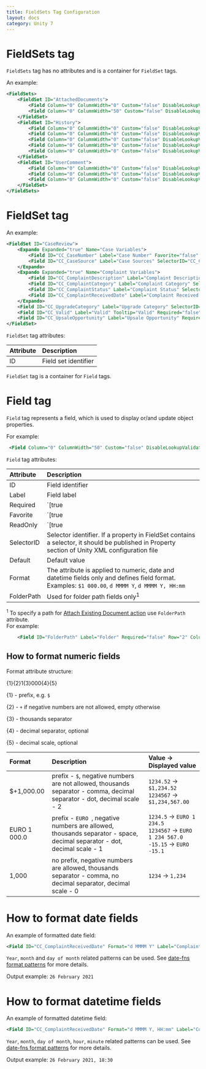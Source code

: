 ```yaml
---
title: FieldSets Tag Configuration
layout: docs
category: Unity 7
---
```


# FieldSets tag

`FieldSets` tag has no attributes and is a container for `FieldSet` tags.

An example:

```xml
<FieldSets>
    <FieldSet ID="AttachedDocuments">
        <Field Column="0" ColumnWidth="0" Custom="false" DisableLookupValidation="false" DisplayTime="false" External="false" Favorite="false" Hidden="false" ID="MimeType" Label="MimeType" Length="0" MultiRow="false" ReadFromWorkflow="false" ReadOnly="false" Required="false" Row="0" Rows="0" Tooltip="MimeType" WordWrap="false"/>
        <Field Column="0" ColumnWidth="50" Custom="false" DisableLookupValidation="false" DisplayTime="false" External="false" Favorite="false" Hidden="false" ID="DocumentTitle" Label="Document Type" Length="0" MultiRow="false" ReadFromWorkflow="false" ReadOnly="false" Required="false" Row="0" Rows="0" SelectorID="DocCategorySelector" WordWrap="false"/>
    </FieldSet>
    <FieldSet ID="History">
        <Field Column="0" ColumnWidth="0" Custom="false" DisableLookupValidation="false" DisplayTime="false" External="false" Favorite="false" Format="m/d/Y g:i a" Hidden="false" ID="DateCreated" Label="" Length="0" MultiRow="false" ReadFromWorkflow="false" ReadOnly="false" Required="false" Row="0" Rows="0" WordWrap="false"/>
        <Field Column="0" ColumnWidth="0" Custom="false" DisableLookupValidation="false" DisplayTime="false" External="false" Favorite="false" Hidden="false" ID="Creator" Label="Creator" Length="0" MultiRow="false" ReadFromWorkflow="false" ReadOnly="false" Required="false" Row="0" Rows="0" WordWrap="false"/>
        <Field Column="0" ColumnWidth="0" Custom="false" DisableLookupValidation="false" DisplayTime="false" External="false" Favorite="false" Hidden="false" ID="CmAcmAction" Label="Action" Length="0" MultiRow="false" ReadFromWorkflow="false" ReadOnly="false" Required="false" Row="0" Rows="0" WordWrap="false"/>
        <Field Column="0" ColumnWidth="0" Custom="false" DisableLookupValidation="false" DisplayTime="false" External="false" Favorite="false" Hidden="false" ID="CommentType" Label="Type" Length="0" MultiRow="false" ReadFromWorkflow="false" ReadOnly="false" Required="false" Row="0" Rows="0" WordWrap="false"/>
        <Field Column="0" ColumnWidth="0" Custom="false" DisableLookupValidation="false" DisplayTime="false" External="false" Favorite="false" Hidden="false" ID="CmAcmCommentText" Label="Comment" Length="100" MultiRow="false" ReadFromWorkflow="false" ReadOnly="false" Required="false" Row="0" Rows="0" WordWrap="false"/>
    </FieldSet>
    <FieldSet ID="UserComment">
        <Field Column="0" ColumnWidth="0" Custom="false" DisableLookupValidation="false" DisplayTime="false" External="false" Favorite="false" Hidden="false" ID="Description" Label="Problem description" Length="0" MultiRow="false" ReadFromWorkflow="false" ReadOnly="false" Required="true" Row="0" Rows="0" WordWrap="false"/>
        <Field Column="0" ColumnWidth="0" Custom="false" DisableLookupValidation="false" DisplayTime="false" External="false" Favorite="false" Hidden="false" ID="Priority" Label="Problem priority" Length="0" MultiRow="false" ReadFromWorkflow="false" ReadOnly="false" Required="false" Row="0" Rows="0" WordWrap="false"/>
        <Field Column="0" ColumnWidth="0" Custom="false" DisableLookupValidation="false" DisplayTime="false" External="false" Favorite="false" Hidden="false" ID="Justification" Label="Justification" Length="0" MultiRow="false" ReadFromWorkflow="false" ReadOnly="false" Required="false" Row="0" Rows="0" WordWrap="false"/>
    </FieldSet>
</FieldSets>
```
# FieldSet tag

An example:

```xml
<FieldSet ID="CaseReview">
	<Expando Expanded="true" Name="Case Variables">
		<Field ID="CC_CaseNumber" Label="Case Number" Favorite="false" Required="false" Row="1" Column="1"/>
		<Field ID="CC_CaseSource" Label="Case Sources" SelectorID="CC_CaseSource" Required="false" Row="1" Column="2"/>
	</Expando>
	<Expando Expanded="true" Name="Complaint Variables"> 
		<Field ID="CC_ComplaintDescription" Label="Complaint Description"/>
		<Field ID="CC_ComplaintCategory" Label="Complaint Category" SelectorID="CC_ComplaintCategorySelector" Required="false" Row="5" Column="1"/>
		<Field ID="CC_ComplaintStatus" Label="Complaint Status" SelectorID="CC_ComplaintStatusSelector" Tooltip="ComplaintStatus" Required="false" Row="5" Column="2"/>
		<Field ID="CC_ComplaintReceivedDate" Label="Complaint Received Date" Format="m/d/Y" Tooltip="ComplaintReceivedDate" Required="false" Row="6" Column="1" SaveTime="14:00:00"/>
	</Expando>
	<Field ID="CC_UpgradeCategory" Label="Upgrade Category" SelectorID="CC_UpgradeCategorySelector"/>
	<Field ID="CC_Valid" Label="Valid" Tooltip="Valid" Required="false" Row="7" Column="1"/>
	<Field ID="CC_UpsaleOpportunity" Label="Upsale Opportunity" Required="false" Row="7" Column="2"/>
</FieldSet>
```

`FieldSet` tag attributes:

| Attribute   | Description |
|:------------|:------------|
|ID | Field set identifier |

`FieldSet` tag is a container for `Field` tags.

# Field tag 

`Field` tag represents a field, which is used to display or/and update object properties.

For example:

```xml
 <Field Column="0" ColumnWidth="50" Custom="false" DisableLookupValidation="false" DisplayTime="false" External="false" Favorite="false" Hidden="false" ID="DocumentTitle" Label="Document Type" Length="0" MultiRow="false" ReadFromWorkflow="false" ReadOnly="false" Required="false" Row="0" Rows="0" SelectorID="DocCategorySelector" WordWrap="false"/>
```

`Field` tag attributes:

| Attribute   | Description |
|:------------|:------------|
|ID | Field identifier |
|Label | Field label |
|Required | `[true|false]` flag indicating the field is required |
|Favorite | `[true|false]` flag indicating the field is favorite, i.e. will be used in header title |
|ReadOnly | `[true|false]` flag indicating the field is read-only, i.e. can not be modified |
|SelectorID | Selector identifier. If a property in FieldSet contains a selector, it should be published in Property section of Unity XML configuration file |
|Default | Default value |
|Format | The attribute is applied to numeric, date and datetime fields only and defines field format. Examples: `$1 000.00`, `d MMMM Y`, `d MMMM Y, HH:mm` |
|FolderPath | Used for folder path fields only<sup>1</sup> |

<sup>1</sup> To specify a path for [Attach Existing Document action](../actions/attach-existing-documents.md) use `FolderPath` attribute.  
For example:

```xml
    <Field ID="FolderPath" Label="Folder" Required="false" Row="2" Column="1" FolderPath="/Shared Documents" Default="/Shared Documents"/>
```

## How to format numeric fields

Format attribute structure:

{1}{2}1{3}000{4}{5}

{1} - prefix, e.g. `$`

{2} - `+` if negative numbers are not allowed, empty otherwise

{3} - thousands separator

{4} - decimal separator, optional

{5} - decimal scale, optional

| Format      | Description | Value -> Displayed value |
|:------------|:------------|:------------|
|$+1,000.00   | prefix - `$`, negative numbers are not allowed, thousands separator - comma, decimal separator - dot, decimal scale - 2 | `1234.52` -> `$1,234.52` <br/>`1234567` -> `$1,234,567.00` |
|EURO 1 000.0 | prefix - `EURO `, negative numbers are allowed, thousands separator - space, decimal separator - dot, decimal scale - 1 | `1234.5` -> `EURO 1 234.5` <br/>`1234567` -> `EURO 1 234 567.0` <br/>`-15.15` -> `EURO -15.1`|
|1,000        | no prefix, negative numbers are allowed, thousands separator - comma, no decimal separator, decimal scale - 0 | `1234` -> `1,234` |

# How to format date fields

An example of formatted date field:

```xml
<Field ID="CC_ComplaintReceivedDate" Format="d MMMM Y" Label="Complaint Received Date" Tooltip="ComplaintReceivedDate" Required="false" Row="6" Column="1"/>
```

`Year`, `month` and `day of month` related patterns can be used. See [date-fns format patterns](https://date-fns.org/docs/format) for more details.

Output example: `26 February 2021`

# How to format datetime fields

An example of formatted datetime field:

```xml
<Field ID="CC_ComplaintReceivedDate" Format="d MMMM Y, HH:mm" Label="Complaint Received Date" Tooltip="ComplaintReceivedDate" Required="false" Row="6" Column="1"/>
```

`Year`, `month`, `day of month`, `hour`, `minute` related patterns can be used. See [date-fns format patterns](https://date-fns.org/docs/format) for more details.

Output example: `26 February 2021, 18:30`
